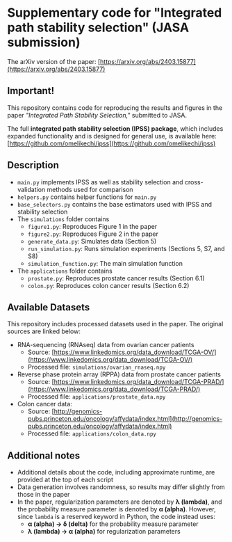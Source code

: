 # **Supplementary code for "Integrated path stability selection" (JASA submission)**

The arXiv version of the paper: [https://arxiv.org/abs/2403.15877](https://arxiv.org/abs/2403.15877)

## **Important!**  
This repository contains code for reproducing the results and figures in the paper *"Integrated Path Stability Selection,"* submitted to JASA.  

The full **integrated path stability selection (IPSS) package**, which includes expanded functionality and is designed for general use, is 
available here: [https://github.com/omelikechi/ipss](https://github.com/omelikechi/ipss)

## **Description**
- `main.py` implements IPSS as well as stability selection and cross-validation methods used for comparison 
- `helpers.py` contains helper functions for `main.py`
- `base_selectors.py` contains the base estimators used with IPSS and stability selection
- The `simulations` folder contains
	- `figure1.py`: Reproduces Figure 1 in the paper
	- `figure2.py`: Reproduces Figure 2 in the paper
	- `generate_data.py`: Simulates data (Section 5)
	- `run_simulation.py`: Runs simulation experiments (Sections 5, S7, and S8)
	- `simulation_function.py`: The main simulation function
- The `applications` folder contains
	- `prostate.py`: Reproduces prostate cancer results (Section 6.1)
	- `colon.py`: Reproduces colon cancer results (Section 6.2)

## **Available Datasets**
This repository includes processed datasets used in the paper. The original sources are linked below:
- RNA-sequencing (RNAseq) data from ovarian cancer patients
	- Source: [https://www.linkedomics.org/data_download/TCGA-OV/](https://www.linkedomics.org/data_download/TCGA-OV/)
	- Processed file: `simulations/ovarian_rnaseq.npy`
- Reverse phase protein array (RPPA) data from prostate cancer patients 
	- Source: [https://www.linkedomics.org/data_download/TCGA-PRAD/](https://www.linkedomics.org/data_download/TCGA-PRAD/) 
	- Processed file: `applications/prostate_data.npy`
- Colon cancer data:
	- Source: [http://genomics-pubs.princeton.edu/oncology/affydata/index.html](http://genomics-pubs.princeton.edu/oncology/affydata/index.html) 
	- Processed file: `applications/colon_data.npy`

## **Additional notes**
- Additional details about the code, including approximate runtime, are provided at the top of each script
- Data generation involves randomness, so results may differ slightly from those in the paper
- In the paper, regularization parameters are denoted by **λ (lambda)**, and the probability measure parameter is denoted by **α (alpha)**. However, since `lambda` is a reserved keyword in Python, the code instead uses:
  - **α (alpha) → δ (delta)** for the probability measure parameter 
  - **λ (lambda) → α (alpha)** for regularization parameters 




